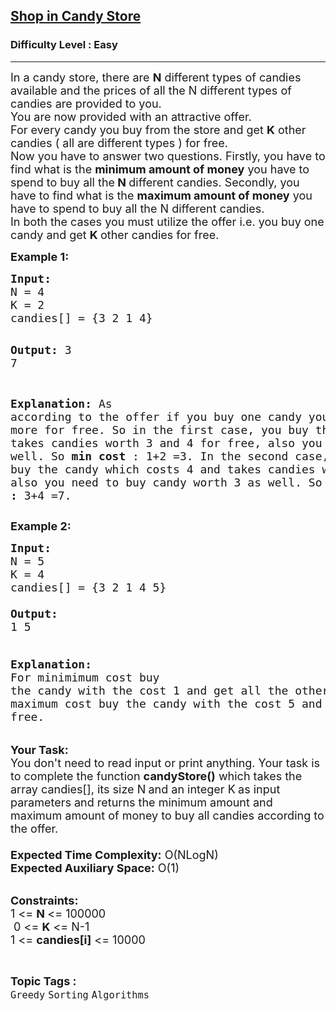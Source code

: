 <h2><a href="https://www.geeksforgeeks.org/problems/shop-in-candy-store1145/1">Shop in Candy Store</a></h2><h3>Difficulty Level : Easy</h3><hr><div class="problems_problem_content__Xm_eO"><p><span style="font-size: 18px;">In a candy store, there are <strong>N</strong> different types of candies available and the prices of all the N different types of candies are provided to you.<br>You are now provided with an attractive offer.<br>For every candy you buy from the store and get <strong>K</strong> other candies ( all are different types ) for free.<br>Now you have to answer two questions. Firstly, you have to find what is the <strong>minimum amount of money</strong> you have to spend to buy all the<strong> N </strong>different candies. Secondly, you have to find what is the <strong>maximum amount of money</strong> you have to spend to buy all the N different candies.<br>In both the cases you must utilize the offer i.e. you buy one candy and get <strong>K </strong>other candies for free.</span></p>
<p><strong><span style="font-size: 18px;">Example 1:</span></strong></p>
<pre><span style="font-size: 18px;"><strong>Input:</strong>
N = 4
K = 2
candies[] = {3 2 1 4}</span>

<span style="font-size: 18px;"><strong>Output:</strong>
3 7</span>

<span style="font-size: 18px;"><strong>Explanation:</strong>
As according to the offer if you buy 
one candy you can take at most two 
more for free. So in the first case, 
you buy the candy which costs 1 and 
takes candies worth 3 and 4 for free, 
also you buy candy worth 2 as well.
So <strong>min cost</strong> : 1+2 =3.
In the second case, you can buy the 
candy which costs 4 and takes candies 
worth 1 and 2 for free, also you need 
to buy candy worth 3 as well. 
So <strong>max cost :</strong> 3+4 =7.</span></pre>
<p><strong><span style="font-size: 18px;">Example 2:</span></strong></p>
<pre><span style="font-size: 18px;"><strong>Input:</strong> </span>
<span style="font-size: 18px;">N = 5
K = 4</span>
<span style="font-size: 18px;">candies[] = {3 2 1 4 5}
</span><span style="font-size: 18px;"><strong>
Output:</strong> </span>
<span style="font-size: 18px;">1 5

<strong>Explanation:
</strong></span><span style="font-size: 18px;">For minimimum cost buy the candy with
the cost 1 and get all the other candies
for free.
For maximum cost buy the candy with
the cost 5 and get all other candies
for free.</span>
</pre>
<p><span style="font-size: 18px;"><strong>Your Task:&nbsp;&nbsp;</strong></span><br><span style="font-size: 18px;">You don't need to read input or print anything. Your task is to complete the function <strong>candyStore()</strong>&nbsp;which takes the array candies[], its size N<strong>&nbsp;</strong>and an integer K<strong>&nbsp;</strong>as input parameters&nbsp;and returns the minimum amount and maximum amount of money to buy all candies according to the offer.<br><br><strong>Expected Time Complexity:</strong> O(NLogN)<br><strong>Expected Auxiliary Space:</strong> O(1)</span></p>
<p><br><span style="font-size: 18px;"><strong>Constraints:</strong><br>1 &lt;=&nbsp;<strong>N&nbsp;</strong>&lt;= 100000<br>&nbsp;0 &lt;= <strong>K</strong> &lt;= N-1<br>1 &lt;= <strong>candies[i]</strong>&nbsp;&lt;= 10000</span></p></div><br><p><span style=font-size:18px><strong>Topic Tags : </strong><br><code>Greedy</code>&nbsp;<code>Sorting</code>&nbsp;<code>Algorithms</code>&nbsp;